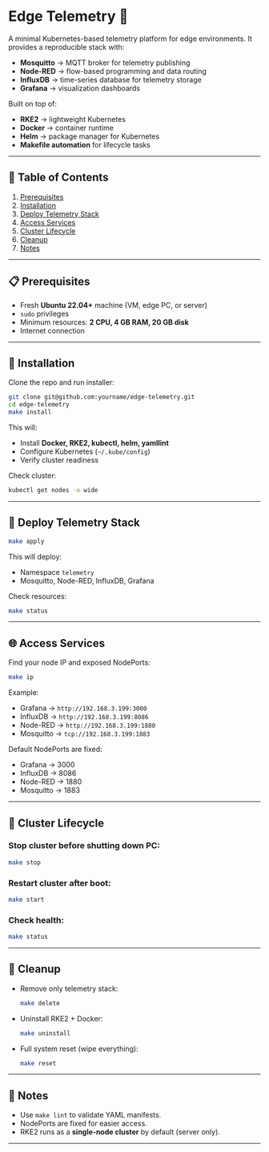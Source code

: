 # Edge Telemetry 🚀

A minimal Kubernetes-based telemetry platform for edge environments.
It provides a reproducible stack with:

* **Mosquitto** → MQTT broker for telemetry publishing
* **Node-RED** → flow-based programming and data routing
* **InfluxDB** → time-series database for telemetry storage
* **Grafana** → visualization dashboards

Built on top of:

* **RKE2** → lightweight Kubernetes
* **Docker** → container runtime
* **Helm** → package manager for Kubernetes
* **Makefile automation** for lifecycle tasks

---

## 📑 Table of Contents

1. [Prerequisites](#-prerequisites)
2. [Installation](#-installation)
3. [Deploy Telemetry Stack](#-deploy-telemetry-stack)
4. [Access Services](#-access-services)
5. [Cluster Lifecycle](#-cluster-lifecycle)
6. [Cleanup](#-cleanup)
7. [Notes](#-notes)

---

## 📋 Prerequisites

* Fresh **Ubuntu 22.04+** machine (VM, edge PC, or server)
* `sudo` privileges
* Minimum resources: **2 CPU, 4 GB RAM, 20 GB disk**
* Internet connection

---

## 🚀 Installation

Clone the repo and run installer:

```bash
git clone git@github.com:yourname/edge-telemetry.git
cd edge-telemetry
make install
```

This will:

* Install **Docker, RKE2, kubectl, helm, yamllint**
* Configure Kubernetes (`~/.kube/config`)
* Verify cluster readiness

Check cluster:

```bash
kubectl get nodes -o wide
```

---

## 📡 Deploy Telemetry Stack

```bash
make apply
```

This will deploy:

* Namespace `telemetry`
* Mosquitto, Node-RED, InfluxDB, Grafana

Check resources:

```bash
make status
```

---

## 🌐 Access Services

Find your node IP and exposed NodePorts:

```bash
make ip
```

Example:

* Grafana → `http://192.168.3.199:3000`
* InfluxDB → `http://192.168.3.199:8086`
* Node-RED → `http://192.168.3.199:1880`
* Mosquitto → `tcp://192.168.3.199:1883`

Default NodePorts are fixed:

* Grafana → 3000
* InfluxDB → 8086
* Node-RED → 1880
* Mosquitto → 1883

---

## 🔄 Cluster Lifecycle

### Stop cluster before shutting down PC:

```bash
make stop
```

### Restart cluster after boot:

```bash
make start
```

### Check health:

```bash
make status
```

---

## 🧹 Cleanup

* Remove only telemetry stack:

  ```bash
  make delete
  ```

* Uninstall RKE2 + Docker:

  ```bash
  make uninstall
  ```

* Full system reset (wipe everything):

  ```bash
  make reset
  ```

---

## 📖 Notes

* Use `make lint` to validate YAML manifests.
* NodePorts are fixed for easier access.
* RKE2 runs as a **single-node cluster** by default (server only).

---
